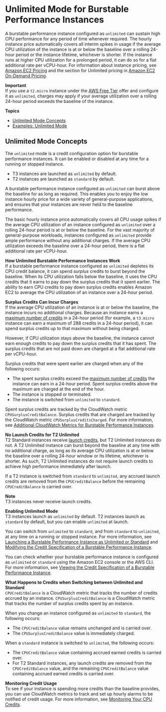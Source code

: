 # Unlimited Mode for Burstable Performance Instances<a name="burstable-performance-instances-unlimited-mode"></a>

A burstable performance instance configured as `unlimited` can sustain high CPU performance for any period of time whenever required\. The hourly instance price automatically covers all interim spikes in usage if the average CPU utilization of the instance is at or below the baseline over a rolling 24\-hour period or the instance lifetime, whichever is shorter\. If the instance runs at higher CPU utilization for a prolonged period, it can do so for a flat additional rate per vCPU\-hour\. For information about instance pricing, see [Amazon EC2 Pricing](https://aws.amazon.com/ec2/pricing/) and the section for Unlimited pricing in [Amazon EC2 On\-Demand Pricing](https://aws.amazon.com/ec2/pricing/on-demand/)\.

**Important**  
If you use a `t2.micro` instance under the [AWS Free Tier](https://aws.amazon.com/free/) offer and configure it as `unlimited`, charges may apply if your average utilization over a rolling 24\-hour period exceeds the baseline of the instance\.

**Topics**
+ [Unlimited Mode Concepts](#burstable-performance-instances-unlimited-mode-concepts)
+ [Examples: Unlimited Mode](unlimited-mode-examples.md)

## Unlimited Mode Concepts<a name="burstable-performance-instances-unlimited-mode-concepts"></a>

The `unlimited` mode is a credit configuration option for burstable performance instances\. It can be enabled or disabled at any time for a running or stopped instance\.
+ T3 instances are launched as `unlimited` by default\.
+ T2 instances are launched as `standard` by default\.

A burstable performance instance configured as `unlimited` can burst above the baseline for as long as required\. This enables you to enjoy the low instance hourly price for a wide variety of general\-purpose applications, and ensures that your instances are never held to the baseline performance\.

The basic hourly instance price automatically covers all CPU usage spikes if the average CPU utilization of an instance configured as `unlimited` over a rolling 24\-hour period is at or below the baseline\. For the vast majority of general\-purpose workloads, instances configured as `unlimited` provide ample performance without any additional charges\. If the average CPU utilization exceeds the baseline over a 24\-hour period, there is a flat additional rate per vCPU\-hour\.

**How Unlimited Burstable Performance Instances Work**  
If a burstable performance instance configured as `unlimited` depletes its CPU credit balance, it can spend *surplus* credits to burst beyond the baseline\. When its CPU utilization falls below the baseline, it uses the CPU credits that it earns to pay down the surplus credits that it spent earlier\. The ability to earn CPU credits to pay down surplus credits enables Amazon EC2 to average the CPU utilization of an instance over a 24\-hour period\. 

**Surplus Credits Can Incur Charges**  
If the average CPU utilization of an instance is at or below the baseline, the instance incurs no additional charges\. Because an instance earns a [maximum number of credits](burstable-credits-baseline-concepts.md#burstable-performance-instances-credit-table) in a 24\-hour period \(for example, a `t3.micro` instance can earn a maximum of 288 credits in a 24\-hour period\), it can spend surplus credits up to that maximum without being charged\.

However, if CPU utilization stays above the baseline, the instance cannot earn enough credits to pay down the surplus credits that it has spent\. The surplus credits that are not paid down are charged at a flat additional rate per vCPU\-hour\.

Surplus credits that were spent earlier are charged when any of the following occurs:
+ The spent surplus credits exceed the [maximum number of credits](burstable-credits-baseline-concepts.md#burstable-performance-instances-credit-table) the instance can earn in a 24\-hour period\. Spent surplus credits above the maximum are charged at the end of the hour\.
+ The instance is stopped or terminated\.
+ The instance is switched from `unlimited` to `standard`\.

Spent surplus credits are tracked by the CloudWatch metric `CPUSurplusCreditBalance`\. Surplus credits that are charged are tracked by the CloudWatch metric `CPUSurplusCreditsCharged`\. For more information, see [Additional CloudWatch Metrics for Burstable Performance Instances](burstable-performance-instances-monitoring-cpu-credits.md#burstable-performance-instances-cw-metrics)\.

**No Launch Credits for T2 Unlimited**  
T2 Standard instances receive [launch credits](burstable-performance-instances-standard-mode.md#launch-credits), but T2 Unlimited instances do not\. A T2 Unlimited instance can burst beyond the baseline at any time with no additional charge, as long as its average CPU utilization is at or below the baseline over a rolling 24\-hour window or its lifetime, whichever is shorter\. As such, T2 Unlimited instances do not require launch credits to achieve high performance immediately after launch\.

If a T2 instance is switched from `standard` to `unlimited`, any accrued launch credits are removed from the `CPUCreditBalance` before the remaining `CPUCreditBalance` is carried over\.

**Note**  
T3 instances never receive launch credits\.

**Enabling Unlimited Mode**  
T3 instances launch as `unlimited` by default\. T2 instances launch as `standard` by default, but you can enable `unlimited` at launch\.

You can switch from `unlimited` to `standard`, and from `standard` to `unlimited`, at any time on a running or stopped instance\. For more information, see [Launching a Burstable Performance Instance as Unlimited or Standard](burstable-performance-instances-how-to.md#launch-burstable-performance-instances) and [Modifying the Credit Specification of a Burstable Performance Instance](burstable-performance-instances-how-to.md#modify-burstable-performance-instances)\. 

You can check whether your burstable performance instance is configured as `unlimited` or `standard` using the Amazon EC2 console or the AWS CLI\. For more information, see [Viewing the Credit Specification of a Burstable Performance Instance](burstable-performance-instances-how-to.md#describe-burstable-performance-instances)\.

**What Happens to Credits when Switching between Unlimited and Standard**  
`CPUCreditBalance` is a CloudWatch metric that tracks the number of credits accrued by an instance\. `CPUSurplusCreditBalance` is a CloudWatch metric that tracks the number of surplus credits spent by an instance\.

When you change an instance configured as `unlimited` to `standard`, the following occurs:
+ The `CPUCreditBalance` value remains unchanged and is carried over\. 
+ The `CPUSurplusCreditBalance` value is immediately charged\.

When a `standard` instance is switched to `unlimited`, the following occurs:
+ The `CPUCreditBalance` value containing accrued earned credits is carried over\.
+ For T2 Standard instances, any launch credits are removed from the `CPUCreditBalance` value, and the remaining `CPUCreditBalance` value containing accrued earned credits is carried over\.

**Monitoring Credit Usage**  
To see if your instance is spending more credits than the baseline provides, you can use CloudWatch metrics to track and set up hourly alarms to be notified of credit usage\. For more information, see [Monitoring Your CPU Credits](burstable-performance-instances-monitoring-cpu-credits.md)\.